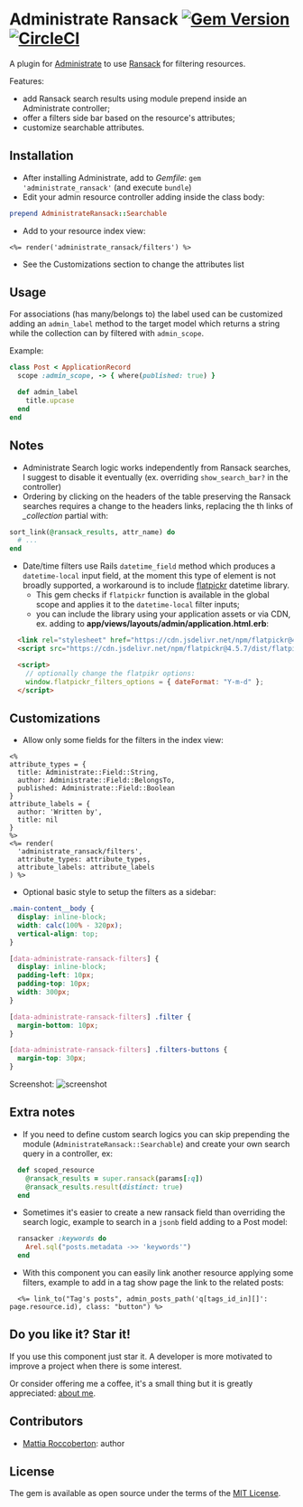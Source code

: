 # Administrate Ransack [![Gem Version](https://badge.fury.io/rb/administrate_ransack.svg)](https://badge.fury.io/rb/administrate_ransack) [![CircleCI](https://circleci.com/gh/blocknotes/administrate_ransack.svg?style=svg)](https://circleci.com/gh/blocknotes/administrate_ransack)
A plugin for [Administrate](https://github.com/thoughtbot/administrate) to use [Ransack](https://github.com/activerecord-hackery/ransack) for filtering resources.

Features:
- add Ransack search results using module prepend inside an Administrate controller;
- offer a filters side bar based on the resource's attributes;
- customize searchable attributes.

## Installation
- After installing Administrate, add to *Gemfile*: `gem 'administrate_ransack'` (and execute `bundle`)
- Edit your admin resource controller adding inside the class body:
```rb
prepend AdministrateRansack::Searchable
```
- Add to your resource index view:
```erb
<%= render('administrate_ransack/filters') %>
```
- See the Customizations section to change the attributes list

## Usage
For associations (has many/belongs to) the label used can be customized adding an `admin_label` method to the target model which returns a string while the collection can by filtered with `admin_scope`.

Example:
```rb
class Post < ApplicationRecord
  scope :admin_scope, -> { where(published: true) }

  def admin_label
    title.upcase
  end
end
```

## Notes
- Administrate Search logic works independently from Ransack searches, I suggest to disable it eventually (ex. overriding `show_search_bar?` in the controller)
- Ordering by clicking on the headers of the table preserving the Ransack searches requires a change to the headers links, replacing the th links of *_collection* partial with:
```rb
sort_link(@ransack_results, attr_name) do
  # ...
end
```
- Date/time filters use Rails `datetime_field` method which produces a `datetime-local` input field, at the moment this type of element is not broadly supported, a workaround is to include [flatpickr](https://github.com/flatpickr/flatpickr) datetime library.
  + This gem checks if `flatpickr` function is available in the global scope and applies it to the `datetime-local` filter inputs;
  + you can include the library using your application assets or via CDN, ex. adding to **app/views/layouts/admin/application.html.erb**:
```html
  <link rel="stylesheet" href="https://cdn.jsdelivr.net/npm/flatpickr@4.5.7/dist/flatpickr.min.css">
  <script src="https://cdn.jsdelivr.net/npm/flatpickr@4.5.7/dist/flatpickr.min.js"></script>

  <script>
    // optionally change the flatpikr options:
    window.flatpickr_filters_options = { dateFormat: "Y-m-d" };
  </script>
```

## Customizations
- Allow only some fields for the filters in the index view:
```erb
<%
attribute_types = {
  title: Administrate::Field::String,
  author: Administrate::Field::BelongsTo,
  published: Administrate::Field::Boolean
}
attribute_labels = {
  author: 'Written by',
  title: nil
}
%>
<%= render(
  'administrate_ransack/filters',
  attribute_types: attribute_types,
  attribute_labels: attribute_labels
) %>
```
- Optional basic style to setup the filters as a sidebar:
```css
.main-content__body {
  display: inline-block;
  width: calc(100% - 320px);
  vertical-align: top;
}

[data-administrate-ransack-filters] {
  display: inline-block;
  padding-left: 10px;
  padding-top: 10px;
  width: 300px;
}

[data-administrate-ransack-filters] .filter {
  margin-bottom: 10px;
}

[data-administrate-ransack-filters] .filters-buttons {
  margin-top: 30px;
}
```

Screenshot:
![screenshot](screenshot.png)

## Extra notes
- If you need to define custom search logics you can skip prepending the module (`AdministrateRansack::Searchable`) and create your own search query in a controller, ex:
```ruby
  def scoped_resource
    @ransack_results = super.ransack(params[:q])
    @ransack_results.result(distinct: true)
  end
```
- Sometimes it's easier to create a new ransack field than overriding the search logic, example to search in a `jsonb` field adding to a Post model:
```ruby
  ransacker :keywords do
    Arel.sql("posts.metadata ->> 'keywords'")
  end
```
- With this component you can easily link another resource applying some filters, example to add in a tag show page the link to the related posts:
```erb
  <%= link_to("Tag's posts", admin_posts_path('q[tags_id_in][]': page.resource.id), class: "button") %>
```

## Do you like it? Star it!
If you use this component just star it. A developer is more motivated to improve a project when there is some interest.

Or consider offering me a coffee, it's a small thing but it is greatly appreciated: [about me](https://www.blocknot.es/about-me).

## Contributors
- [Mattia Roccoberton](https://blocknot.es/): author

## License
The gem is available as open source under the terms of the [MIT License](https://opensource.org/licenses/MIT).
